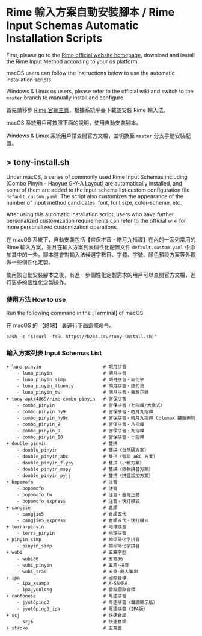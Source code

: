 # Rime 輸入方案自動安裝腳本 / Rime Input Schemas Automatic Installation Scripts

First, please go to the [Rime official website homepage](https://rime.im), download and install the Rime Input Method according to your os platform.

macOS users can follow the instructions below to use the automatic installation scripts.

Windows & Linux os users, please refer to the official wiki and switch to the `master` branch to manually install and configure.

首先請移步 [Rime 官網主頁](https://rime.im)，根據系統平臺下載並安裝 Rime 輸入法。

macOS 系統用戶可按照下面的說明，使用自動安裝腳本。

Windows & Linux 系統用戶請查閱官方文檔，並切換至 `master` 分支手動安裝配置。

## > tony-install.sh

Under macOS, a series of commonly used Rime Input Schemas including [Combo Pinyin - Haoyue G-Y-A Layout] are automatically installed, and some of them are added to the input schema list custom configuration file `default.custom.yaml`. The script also customizes the appearance of the number of input method candidates, font, font size, color-scheme, etc.

After using this automatic installation script, users who have further personalized customization requirements can refer to the official wiki for more personalized customization operations.

在 macOS 系統下，自動安裝包括【宮保拼音・皓月九指禪】在內的一系列常用的 Rime 輸入方案，並且在輸入方案列表個性化配置文件 `default.custom.yaml` 中添加其中的一些。腳本還會對輸入法候選字數目、字體、字號、顏色預設方案等外觀做一些個性化定製。

使用該自動安裝腳本之後，有進一步個性化定製需求的用戶可以查閱官方文檔，進行更多的個性化定製操作。

### 使用方法 How to use

Run the following command in the [Terminal] of macOS.

在 macOS 的 【終端】 裏運行下面這條命令。

    bash -c "$(curl -fsSL https://b233.icu/tony-install.sh)"

### 輸入方案列表 Input Schemas List

    + luna-pinyin                       # 朙月拼音
        - luna_pinyin                   # 朙月拼音
        - luna_pinyin_simp              # 朙月拼音・简化字
        - luna_pinyin_fluency           # 朙月拼音・語句流
        - luna_pinyin_tw                # 朙月拼音・臺灣正體
    + tony-aptx4869/rime-combo-pinyin   # 宮保拼音
        - combo_pinyin                  # 宮保拼音（七指禪/大衆式）
        - combo_pinyin_hy9              # 宮保拼音・皓月九指禪
        - combo_pinyin_hy9c             # 宮保拼音・皓月九指禪 Colemak 鍵盤佈局
        - combo_pinyin_8                # 宮保拼音・八指禪
        - combo_pinyin_9                # 宮保拼音・九指禪
        - combo_pinyin_10               # 宮保拼音・十指禪
    + double-pinyin                     # 雙拼
        - double_pinyin                 # 雙拼（自然碼方案）
        - double_pinyin_abc             # 雙拼（智能 ABC 方案）
        - double_pinyin_flypy           # 雙拼（小鶴方案）
        - double_pinyin_mspy            # 雙拼（微軟拼音方案）
        - double_pinyin_pyjj            # 雙拼（拼音加加方案）
    + bopomofo                          # 注音
        - bopomofo                      # 注音
        - bopomofo_tw                   # 注音・臺灣正體
        - bopomofo_express              # 注音・快打模式
    + cangjie                           # 倉頡
        - cangjie5                      # 倉頡五代
        - cangjie5_express              # 倉頡五代・快打模式
    + terra-pinyin                      # 地球拼音
        - terra_pinyin                  # 地球拼音
    + pinyin-simp                       # 袖珍简化字拼音
        - pinyin_simp                   # 袖珍简化字拼音
    + wubi                              # 五筆字型
        - wubi86                        # 五笔86
        - wubi_pinyin                   # 五笔·拼音
        - wubi_trad                     # 五筆·簡入繁出
    + ipa                               # 國際音標
        - ipa_xsampa                    # X-SAMPA
        - ipa_yunlong                   # 雲龍國際音標
    + cantonese                         # 粵語拼音
        - jyut6ping3                    # 粵語拼音（聲調顯示版）
        - jyut6ping3_ipa                # 粵語拼音（IPA版）
    + scj                               # 快速倉頡
        - scj6                          # 快速倉頡
    + stroke                            # 五筆畫

